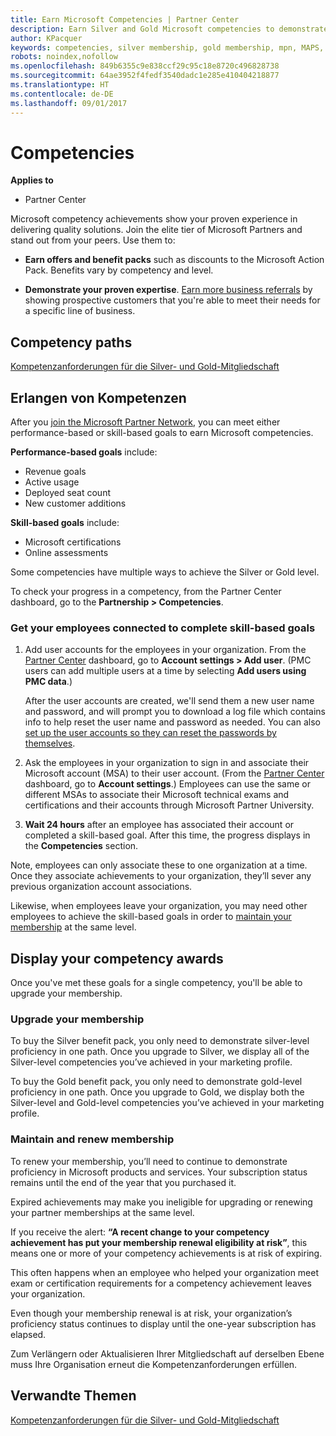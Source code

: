 ```yaml
---
title: Earn Microsoft Competencies | Partner Center
description: Earn Silver and Gold Microsoft competencies to demonstrate your proven expertise in delivering quality solutions in a specialized area of business
author: KPacquer
keywords: competencies, silver membership, gold membership, mpn, MAPS, proficiency
robots: noindex,nofollow
ms.openlocfilehash: 849b6355c9e838ccf29c95c18e8720c496828738
ms.sourcegitcommit: 64ae3952f4fedf3540dadc1e285e410404218877
ms.translationtype: HT
ms.contentlocale: de-DE
ms.lasthandoff: 09/01/2017
---
```

<!--
•   FWLink https://go.microsoft.com/fwlink/?linkid=851080 : top of page
•   FWLink https://go.microsoft.com/fwlink/?linkid=851281: top of page (duplicate)
•   FWLink https://go.microsoft.com/fwlink/?linkid=851079: Competencies (#attainment_paths)
•   FWLink https://go.microsoft.com/fwlink/?linkid=851081: Maintain and renew membership (#maintain_membership)
•   FWLink https://go.microsoft.com/fwlink/?linkid=851082: Get your employees connected to complete skill-based goals (#associating_achievements)
•   FWLink https://go.microsoft.com/fwlink/?linkid=851083 : Achievement overrides (#achievement_override)
•   FWLink: https://go.microsoft.com/fwlink/?linkid=851236: UI link, goes to the place where you import new users. Temporarily points to the Partner Center homepage.
•   FWLink: https://go.microsoft.com/fwlink/?linkid=851607 :Will go to the docs page for Silver/Gold competency achievements. Currently goes to https://partnercenter.microsoft.com/partner/cloud-solution-provider 

 -->

# <a name="competencies"></a>Competencies

**Applies to**
-  Partner Center

Microsoft competency achievements show your proven experience in delivering quality solutions. Join the elite tier of Microsoft Partners and stand out from your peers. Use them to: 

*  **Earn offers and benefit packs** such as discounts to the Microsoft Action Pack. Benefits vary by competency and level. 

*  **Demonstrate your proven expertise**. [Earn more business referrals](referrals.md) by showing prospective customers that you're able to meet their needs for a specific line of business.

## <a href="" id="attainment_paths"></a> Competency paths

[Kompetenzanforderungen für die Silver- und Gold-Mitgliedschaft](learn-about-competencies.md)

## <a name="earn-competencies"></a>Erlangen von Kompetenzen

After you [join the Microsoft Partner Network](mpn-overview.md), you can meet either performance-based or skill-based goals to earn Microsoft competencies. 

**Performance-based goals** include: 
* Revenue goals
* Active usage
* Deployed seat count
* New customer additions

**Skill-based goals** include: 
* Microsoft certifications
* Online assessments 

Some competencies have multiple ways to achieve the Silver or Gold level.

To check your progress in a competency, from the Partner Center dashboard, go to the **Partnership > Competencies**. 

### <a href="" id="associating_achievements"></a>Get your employees connected to complete skill-based goals

1.  Add user accounts for the employees in your organization. From the [Partner Center](http://partnercenter.microsoft.com) dashboard, go to **Account settings > Add user**. (PMC users can add multiple users at a time by selecting **Add users using PMC data**.)

    After the user accounts are created, we'll send them a new user name and password, and will prompt you to download a log file which contains info to help reset the user name and password as needed. You can also [set up the user accounts so they can reset the passwords by themselves](https://docs.microsoft.com/en-us/azure/active-directory/active-directory-passwords-getting-started).

2. Ask the employees in your organization to sign in and associate their Microsoft account (MSA) to their user account. (From the [Partner Center](http://partnercenter.microsoft.com) dashboard, go to **Account settings**.) Employees can use the same or different MSAs to associate their Microsoft technical exams and certifications and their accounts through Microsoft Partner University.

3.  **Wait 24 hours** after an employee has associated their account or completed a skill-based goal. After this time, the progress displays in the **Competencies** section.

Note, employees can only associate these to one organization at a time. Once they associate achievements to your organization, they’ll sever any previous organization account associations.

Likewise, when employees leave your organization, you may need other employees to achieve the skill-based goals in order to [maintain your membership](#maintaining_membership) at the same level.

## <a name="display-your-competency-awards"></a>Display your competency awards

Once you've met these goals for a single competency, you'll be able to upgrade your membership.

### <a name="upgrade-your-membership"></a>Upgrade your membership

To buy the Silver benefit pack, you only need to demonstrate silver-level proficiency in one path. Once you upgrade to Silver, we display all of the Silver-level competencies you’ve achieved in your marketing profile. 

To buy the Gold benefit pack, you only need to demonstrate gold-level proficiency in one path. Once you upgrade to Gold, we display both the Silver-level and Gold-level competencies you’ve achieved in your marketing profile. 

### <a href="" id="maintain_membership"></a> Maintain and renew membership

To renew your membership, you’ll need to continue to demonstrate proficiency in Microsoft products and services. Your subscription status remains until the end of the year that you purchased it.

Expired achievements may make you ineligible for upgrading or renewing your partner memberships at the same level. 

If you receive the alert: **“A recent change to your competency achievement has put your membership renewal eligibility at risk”**, this means one or more of your competency achievements is at risk of expiring. 

This often happens when an employee who helped your organization meet exam or certification requirements for a competency achievement leaves your organization. 

Even though your membership renewal is at risk, your organization’s proficiency status continues to display until the one-year subscription has elapsed.

Zum Verlängern oder Aktualisieren Ihrer Mitgliedschaft auf derselben Ebene muss Ihre Organisation erneut die Kompetenzanforderungen erfüllen.

## <a name="related-topics"></a>Verwandte Themen

[Kompetenzanforderungen für die Silver- und Gold-Mitgliedschaft](learn-about-competencies.md)